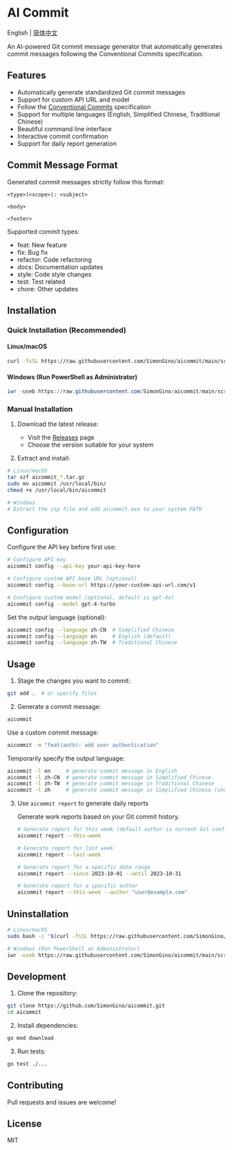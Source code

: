 # AI Commit

English | [简体中文](README.md)

An AI-powered Git commit message generator that automatically generates commit messages following the Conventional Commits specification.

## Features

- Automatically generate standardized Git commit messages
- Support for custom API URL and model
- Follow the [Conventional Commits](https://www.conventionalcommits.org/) specification
- Support for multiple languages (English, Simplified Chinese, Traditional Chinese)
- Beautiful command line interface
- Interactive commit confirmation
- Support for daily report generation

## Commit Message Format

Generated commit messages strictly follow this format:

```
<type>(<scope>): <subject>

<body>

<footer>
```

Supported commit types:
- feat: New feature
- fix: Bug fix
- refactor: Code refactoring
- docs: Documentation updates
- style: Code style changes
- test: Test related
- chore: Other updates

## Installation

### Quick Installation (Recommended)

#### Linux/macOS
```bash
curl -fsSL https://raw.githubusercontent.com/SimonGino/aicommit/main/scripts/install.sh | sudo bash
```

#### Windows (Run PowerShell as Administrator)
```powershell
iwr -useb https://raw.githubusercontent.com/SimonGino/aicommit/main/scripts/install.ps1 | iex
```

### Manual Installation

1. Download the latest release:
   - Visit the [Releases](https://github.com/SimonGino/aicommit/releases) page
   - Choose the version suitable for your system

2. Extract and install:
```bash
# Linux/macOS
tar xzf aicommit_*.tar.gz
sudo mv aicommit /usr/local/bin/
chmod +x /usr/local/bin/aicommit

# Windows
# Extract the zip file and add aicommit.exe to your system PATH
```

## Configuration

Configure the API key before first use:

```bash
# Configure API key
aicommit config --api-key your-api-key-here

# Configure custom API base URL (optional)
aicommit config --base-url https://your-custom-api-url.com/v1

# Configure custom model (optional, default is gpt-4o)
aicommit config --model gpt-4-turbo
```

Set the output language (optional):
```bash
aicommit config --language zh-CN  # Simplified Chinese
aicommit config --language en     # English (default)
aicommit config --language zh-TW  # Traditional Chinese
```

## Usage

1. Stage the changes you want to commit:
```bash
git add .  # or specify files
```

2. Generate a commit message:
```bash
aicommit
```

Use a custom commit message:
```bash
aicommit -m "feat(auth): add user authentication"
```

Temporarily specify the output language:
```bash
aicommit -l en     # generate commit message in English
aicommit -l zh-CN  # generate commit message in Simplified Chinese
aicommit -l zh-TW  # generate commit message in Traditional Chinese
aicommit -l zh     # generate commit message in Simplified Chinese (shorthand)
```

3. Use `aicommit report` to generate daily reports

   Generate work reports based on your Git commit history.

   ```bash
   # Generate report for this week (default author is current Git config)
   aicommit report --this-week

   # Generate report for last week
   aicommit report --last-week

   # Generate report for a specific date range
   aicommit report --since 2023-10-01 --until 2023-10-31

   # Generate report for a specific author
   aicommit report --this-week --author "user@example.com"
   ```

## Uninstallation

```bash
# Linux/macOS
sudo bash -c "$(curl -fsSL https://raw.githubusercontent.com/SimonGino/aicommit/main/scripts/uninstall.sh)"

# Windows (Run PowerShell as Administrator)
iwr -useb https://raw.githubusercontent.com/SimonGino/aicommit/main/scripts/uninstall.ps1 | iex
```

## Development

1. Clone the repository:
```bash
git clone https://github.com/SimonGino/aicommit.git
cd aicommit
```

2. Install dependencies:
```bash
go mod download
```

3. Run tests:
```bash
go test ./...
```

## Contributing

Pull requests and issues are welcome!

## License

MIT 